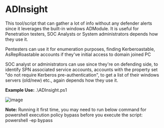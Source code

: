# ADInsight
This tool/script that can gather a lot of info without any defender alerts since it leverages the built-in windows ADModule. It is useful for Penetration testers, SOC Analysts or System administrators depends how they use it.

Pentesters can use it for enumeration purposes, finding Kerberoastable, AsRepRoastable accounts if they've initial access to domain joined PC

SOC analyst or administrators can use since they're on defending side, to identify SPN associated service accounts, accounts with the property set "do not require Kerberos pre-authentication", to get a list of their windows servers (old/new) etc., again depends how they use it.

**Example Use:**
.\ADInsight.ps1

![image](https://github.com/user-attachments/assets/11a75166-c084-4fef-8431-d3ba1898d19a)



**Note:** Running it first time, you may need to run below command for powershell execution policy bypass before you execute the script:
powershell -ep bypass
